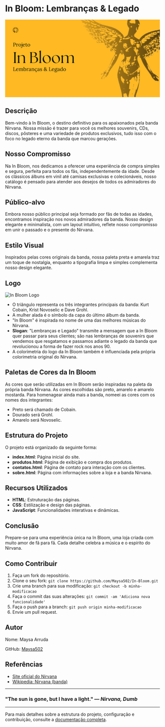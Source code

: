 # In Bloom: Lembranças & Legado

![In Bloom Banner](MDBanner.png)

## Descrição
Bem-vindo à In Bloom, o destino definitivo para os apaixonados pela banda Nirvana. Nossa missão é trazer para você os melhores souvenirs, CDs, discos, pôsteres e uma variedade de produtos exclusivos, tudo isso com o foco no legado eterno da banda que marcou gerações.

## Nosso Compromisso
Na In Bloom, nos dedicamos a oferecer uma experiência de compra simples e segura, perfeita para todos os fãs, independentemente da idade. Desde os clássicos álbuns em vinil até camisas exclusivas e colecionáveis, nosso catálogo é pensado para atender aos desejos de todos os admiradores do Nirvana.

## Público-alvo
Embora nosso público principal seja formado por fãs de todas as idades, encontramos inspiração nos novos admiradores da banda. Nosso design elegante e minimalista, com um layout intuitivo, reflete nosso compromisso em unir o passado e o presente do Nirvana.

## Estilo Visual
Inspirados pelas cores originais da banda, nossa paleta preta e amarela traz um toque de nostalgia, enquanto a tipografia limpa e simples complementa nosso design elegante.

## Logo
![In Bloom Logo](In_Bloom-logo.png)
- O triângulo representa os três integrantes principais da banda: Kurt Cobain, Krist Novoselic e Dave Grohl.
- A mulher alada é o símbolo da capa do último álbum da banda.
- "In Bloom" é inspirada no nome de uma das melhores músicas do Nirvana.
- **Slogan**: "Lembranças e Legado" transmite a mensagem que a In Bloom quer passar para seus clientes; são nas lembranças de souvenirs que vendemos que resgatamos e passamos adiante o legado da banda que revolucionou a forma de fazer rock nos anos 90.
- A colorimetria do logo da In Bloom também é influenciada pela própria colorimetria original do Nirvana.

## Paletas de Cores da In Bloom

As cores que serão utilizadas em In Bloom serão inspiradas na paleta da própria banda Nirvana. As cores escolhidas são preto, amarelo e amarelo mostarda. Para homenagear ainda mais a banda, nomeei as cores com os nomes dos integrantes:
- Preto será chamado de Cobain.
- Dourado será Grohl.
- Amarelo será Novoselic.

## Estrutura do Projeto
O projeto está organizado da seguinte forma:

- **index.html**: Página inicial do site.
- **produtos.html**: Página de exibição e compra dos produtos.
- **contatos.html**: Página de contato para interação com os clientes.
- **sobre.html**: Página com informações sobre a loja e a banda Nirvana.

## Recursos Utilizados
- **HTML**: Estruturação das páginas.
- **CSS**: Estilização e design das páginas.
- **JavaScript**: Funcionalidades interativas e dinâmicas.

## Conclusão
Prepare-se para uma experiência única na In Bloom, uma loja criada com muito amor de fã para fã. Cada detalhe celebra a música e o espírito do Nirvana.

## Como Contribuir
1. Faça um fork do repositório.
2. Clone o seu fork: `git clone https://github.com/Maysa502/In-Bloom.git`
3. Crie uma branch para sua modificação: `git checkout -b minha-modificacao`
4. Faça o commit das suas alterações: `git commit -am 'Adiciona nova funcionalidade'`
5. Faça o push para a branch: `git push origin minha-modificacao`
6. Envie um pull request.

## Autor
Nome: Maysa Arruda

GitHub: [Maysa502](https://github.com/Maysa502)

## Referências
- [Site oficial do Nirvana](https://www.nirvana.com)
- [Wikipedia: Nirvana (banda)](https://pt.wikipedia.org/wiki/Nirvana_(banda))

---

### "The sun is gone, but I have a light." — *Nirvana, Dumb*

---

Para mais detalhes sobre a estrutura do projeto, configuração e contribuição, consulte a [documentação completa](documentacao.pdf).
